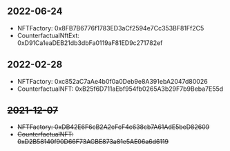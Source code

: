 ## 2022-06-24
- NFTFactory: 0x8FB7B6776f1783ED3aCf2594e7Cc353BF81Ff2C5
- CounterfactualNftExt: 0xD91Ca1eaDEB21db3dbFa0119aF81ED9c271782ef


## 2022-02-28
- NFTFactory: 0xc852aC7aAe4b0f0a0Deb9e8A391ebA2047d80026
- CounterfactualNFT: 0xB25f6D711aEbf954fb0265A3b29F7b9Beba7E55d


## ~~2021-12-07~~
- ~~NFTFactory: 0xDB42E6F6cB2A2eFcF4c638cb7A61AdE5beD82609~~
- ~~CounterfactualNFT: 0xD2B58140f90D66F73ACBE873a81e5AE06a6d6119~~

